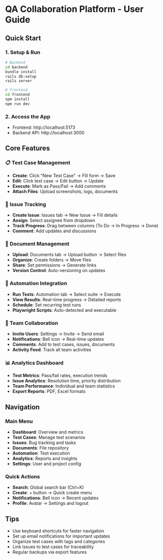 # QA Collaboration Platform - User Guide

## Quick Start

### 1. Setup & Run
```bash
# Backend
cd backend
bundle install
rails db:setup
rails server

# Frontend  
cd frontend
npm install
npm run dev
```

### 2. Access the App
- Frontend: http://localhost:5173
- Backend API: http://localhost:3000

## Core Features

### 📋 Test Case Management
- **Create**: Click "New Test Case" → Fill form → Save
- **Edit**: Click test case → Edit button → Update
- **Execute**: Mark as Pass/Fail → Add comments
- **Attach Files**: Upload screenshots, logs, documents

### 🎯 Issue Tracking  
- **Create Issue**: Issues tab → New Issue → Fill details
- **Assign**: Select assignee from dropdown
- **Track Progress**: Drag between columns (To Do → In Progress → Done)
- **Comment**: Add updates and discussions

### 📁 Document Management
- **Upload**: Documents tab → Upload button → Select files
- **Organize**: Create folders → Move files
- **Share**: Set permissions → Generate links
- **Version Control**: Auto-versioning on updates

### 🤖 Automation Integration
- **Run Tests**: Automation tab → Select suite → Execute
- **View Results**: Real-time progress → Detailed reports
- **Schedule**: Set recurring test runs
- **Playwright Scripts**: Auto-detected and executable

### 👥 Team Collaboration
- **Invite Users**: Settings → Invite → Send email
- **Notifications**: Bell icon → Real-time updates
- **Comments**: Add to test cases, issues, documents
- **Activity Feed**: Track all team activities

### 📊 Analytics Dashboard
- **Test Metrics**: Pass/fail rates, execution trends
- **Issue Analytics**: Resolution time, priority distribution  
- **Team Performance**: Individual and team statistics
- **Export Reports**: PDF, Excel formats

## Navigation

### Main Menu
- **Dashboard**: Overview and metrics
- **Test Cases**: Manage test scenarios
- **Issues**: Bug tracking and tasks
- **Documents**: File repository
- **Automation**: Test execution
- **Analytics**: Reports and insights
- **Settings**: User and project config

### Quick Actions
- **Search**: Global search bar (Ctrl+K)
- **Create**: + button → Quick create menu
- **Notifications**: Bell icon → Recent updates
- **Profile**: Avatar → Settings and logout

## Tips
- Use keyboard shortcuts for faster navigation
- Set up email notifications for important updates
- Organize test cases with tags and categories
- Link issues to test cases for traceability
- Regular backups via export features